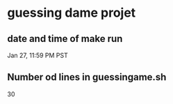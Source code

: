 # guessing dame projet
##  date and time of make run
Jan 27, 11:59 PM PST
## Number od lines in guessingame.sh
30
